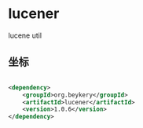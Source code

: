 # lucener

lucene util

## 坐标

```xml

<dependency>
    <groupId>org.beykery</groupId>
    <artifactId>lucener</artifactId>
    <version>1.0.6</version>
</dependency>
```
